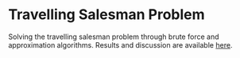 # Travelling Salesman Problem

Solving the travelling salesman problem through brute force and approximation algorithms. Results and discussion are available [here]().
